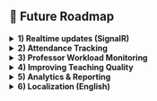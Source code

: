 ## 🚧 Future Roadmap

<details>
  <summary><b>1) Realtime updates (SignalR)</b></summary>

- [ ] Live updates for schedule changes on all dashboards  
- [ ] In-app toasts/badges for conflicts and changes  
- [ ] Optional Redis backplane for scale-out  
- [ ] Instrumentation (Serilog + OpenTelemetry)
</details>

<details>
  <summary><b>2) Attendance Tracking</b></summary>

Enable professors and students to record attendance for lectures and exams, with options for viewing and exporting reports.  
- [ ] Student QR / code entry  
- [ ] Bulk import/export (CSV)  
- [ ] Audit trail per session
</details>

<details>
  <summary><b>3) Professor Workload Monitoring</b></summary>

Automatically track the number of teaching hours and activities per professor, generating reports for payroll calculations.  
- [ ] Hour aggregation by subject/program/year  
- [ ] Overtime rules and exceptions  
- [ ] Export to PDF/CSV
</details>

<details>
  <summary><b>4) Improving Teaching Quality</b></summary>

Add an option for students to leave comments alongside their ratings, in order to collect constructive feedback.  
- [ ] Anonymous mode (per policy)  
- [ ] Spam/abuse filtering  
- [ ] Topic tagging for analysis
</details>

<details>
  <summary><b>5) Analytics & Reporting</b></summary>

Add a data analytics module to provide:  
• Course attendance statistics  
• Room utilization reports  
• Student performance reports by subject
</details>

<details>
  <summary><b>6) Localization (English)</b></summary>

Plan to add full English UI and prepare the app for multiple languages (i18n).

- [ ] Extract all UI strings (backend .resx, frontend JSON)
- [ ] ASP.NET Core: IStringLocalizer + middleware for culture
- [ ] React: i18next/react-i18next setup
- [ ] Language switcher in header (persist to profile/localStorage)
- [ ] Date/number/time formatting via Intl API
- [ ] Pluralization & interpolation rules
- [ ] Fallback for missing keys + logging
- [ ] Translation workflow (files + review)
</details>
